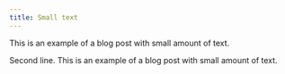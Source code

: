 ```yaml
---
title: Small text
---
```

This is an example of a blog post with small amount of text.

Second line. This is an example of a blog post with small amount of text.